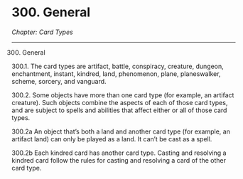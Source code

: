 # 300. General

*Chapter: Card Types*

---

300. General



300.1. The card types are artifact, battle, conspiracy, creature, dungeon, enchantment, instant, kindred, land, phenomenon, plane, planeswalker, scheme, sorcery, and vanguard.



300.2. Some objects have more than one card type (for example, an artifact creature). Such objects combine the aspects of each of those card types, and are subject to spells and abilities that affect either or all of those card types.



300.2a An object that’s both a land and another card type (for example, an artifact land) can only be played as a land. It can’t be cast as a spell.



300.2b Each kindred card has another card type. Casting and resolving a kindred card follow the rules for casting and resolving a card of the other card type.


